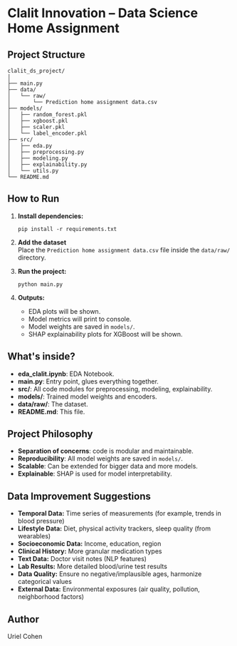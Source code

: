 # Clalit Innovation – Data Science Home Assignment

## Project Structure

```
clalit_ds_project/
│
├── main.py
├── data/
│   └── raw/
│       └── Prediction home assignment data.csv
├── models/
│   ├── random_forest.pkl
│   ├── xgboost.pkl
│   ├── scaler.pkl
│   └── label_encoder.pkl
├── src/
│   ├── eda.py
│   ├── preprocessing.py
│   ├── modeling.py
│   ├── explainability.py
│   └── utils.py
└── README.md
```

## How to Run

1. **Install dependencies:**
   ```
   pip install -r requirements.txt
   ```

2. **Add the dataset**  
   Place the `Prediction home assignment data.csv` file inside the `data/raw/` directory.

3. **Run the project:**
   ```
   python main.py
   ```

4. **Outputs:**  
   - EDA plots will be shown.
   - Model metrics will print to console.
   - Model weights are saved in `models/`.
   - SHAP explainability plots for XGBoost will be shown.

## What's inside?

- **eda_clalit.ipynb**: EDA Notebook.
- **main.py**: Entry point, glues everything together.
- **src/**: All code modules for preprocessing, modeling, explainability.
- **models/**: Trained model weights and encoders.
- **data/raw/**: The dataset.
- **README.md**: This file.

## Project Philosophy

- **Separation of concerns**: code is modular and maintainable.
- **Reproducibility**: All model weights are saved in `models/`.
- **Scalable**: Can be extended for bigger data and more models.
- **Explainable**: SHAP is used for model interpretability.

## Data Improvement Suggestions
- **Temporal Data:** Time series of measurements (for example, trends in blood pressure)
- **Lifestyle Data:** Diet, physical activity trackers, sleep quality (from wearables)
- **Socioeconomic Data:** Income, education, region
- **Clinical History:** More granular medication types
- **Text Data:** Doctor visit notes (NLP features)
- **Lab Results:** More detailed blood/urine test results
- **Data Quality:** Ensure no negative/implausible ages, harmonize categorical values
- **External Data:** Environmental exposures (air quality, pollution, neighborhood factors)

## Author

Uriel Cohen